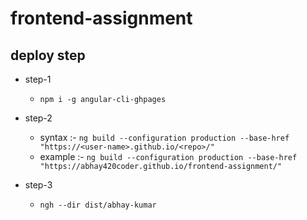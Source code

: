 # frontend-assignment



## deploy step

* step-1
  * `npm i -g angular-cli-ghpages`

* step-2
  * syntax :- `ng build --configuration production --base-href "https://<user-name>.github.io/<repo>/"`
  * example :-  `ng build --configuration production --base-href "https://abhay420coder.github.io/frontend-assignment/"`

* step-3
  * `ngh --dir dist/abhay-kumar`